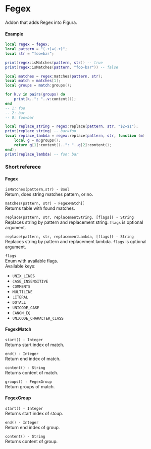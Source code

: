 # Fegex
Addon that adds Regex into Figura.

#### Example
```lua
local regex = fegex;
local pattern = "(.+)=(.+)";
local str = "foo=bar";

print(regex:isMatches(pattern, str)) -- true
print(regex:isMatches(pattern, "foo-bar")) -- false

local matches = regex:matches(pattern, str);
local match = matches[1];
local groups = match:groups();

for k,v in pairs(groups) do
    print(k..": "..v:content());
end
-- 1: foo
-- 2: bar
-- 0: foo=bar

local replace_string = regex:replace(pattern, str, "$2=$1");
print(replace_string) -- bar=foo
local replace_lambda = regex:replace(pattern, str, function (m)
    local g = m:groups();
    return g[1]:content()..": "..g[2]:content();
end);
print(replace_lambda) -- foo: bar
```

### Short referece
#### Fegex
`isMatches(pattern,str) - Bool`\
Return, does string matches pattern, or no.

`matches(pattern, str) - FegexMatch[]`\
Returns table with found matches.

`replace(pattern, str, replacementString, [flags]) - String`\
Replaces string by pattern and replacement string.
`flags` is optional argument.

`replace(pattern, str, replacementLambda, [flags]) - String`\
Replaces string by pattern and replacement lambda.
`flags` is optional argument.

`flags`\
Enum with available flags.\
Available keys:
* `UNIX_LINES`
* `CASE_INSENSITIVE`
* `COMMENTS`
* `MULTILINE`
* `LITERAL`
* `DOTALL`
* `UNICODE_CASE`
* `CANON_EQ`
* `UNICODE_CHARACTER_CLASS`

#### FegexMatch
`start() - Integer`\
Returns start index of match.

`end() - Integer`\
Return end index of match.

`content() - String`\
Returns content of match.

`groups() - FegexGroup`\
Return groups of match.

#### FegexGroup
`start() - Integer`\
Returns start index of stoup.

`end() - Integer`\
Return end index of group.

`content() - String`\
Returns content of group.


